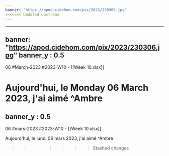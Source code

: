 ```yaml
---
banner: "https://apod.cidehom.com/pix/2023/230306.jpg"
<<<<<<< Updated upstream
---
```

---
banner: "https://apod.cidehom.com/pix/2023/230306.jpg"
banner_y : 0.5
---
06 #March-2023 #2023-W10 - [[Week 10.xlsx]]


Aujourd'hui, le Monday 06 March 2023, j'ai aimé  ^Ambre
=======
banner_y : 0.5
---
06 #mars-2023 #2023-W10 - [[Week 10.xlsx]]


Aujourd'hui, le lundi 06 mars 2023, j'ai aimé  ^Ambre
>>>>>>> Stashed changes

